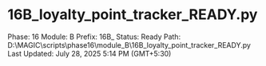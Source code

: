 # 16B_loyalty_point_tracker_READY.py

Phase: 16
Module: B
Prefix: 16B_
Status: Ready
Path: D:\MAGIC\scripts\phase16\module_B\16B_loyalty_point_tracker_READY.py
Last Updated: July 28, 2025 5:14 PM (GMT+5:30)